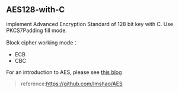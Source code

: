 ## AES128-with-C
implement Advanced Encryption Standard of 128 bit key with C.
Use PKCS7Padding fill mode.

Block cipher working mode：
- ECB
- CBC

For an introduction to AES, please see [this blog](http://changsk.top/2020/04/16/AES128/)
> reference:https://github.com/lmshao/AES
